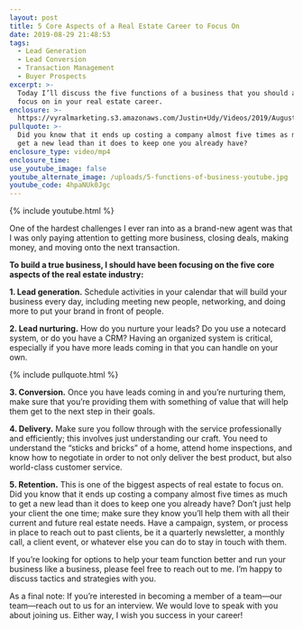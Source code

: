 ```yaml
---
layout: post
title: 5 Core Aspects of a Real Estate Career to Focus On
date: 2019-08-29 21:48:53
tags:
  - Lead Generation
  - Lead Conversion
  - Transaction Management
  - Buyer Prospects
excerpt: >-
  Today I’ll discuss the five functions of a business that you should always
  focus on in your real estate career.
enclosure: >-
  https://vyralmarketing.s3.amazonaws.com/Justin+Udy/Videos/2019/August/5+Core+Aspects+of+a+Real+Estate+Career+to+Focus+On.mp4
pullquote: >-
  Did you know that it ends up costing a company almost five times as much to
  get a new lead than it does to keep one you already have?
enclosure_type: video/mp4
enclosure_time:
use_youtube_image: false
youtube_alternate_image: /uploads/5-functions-of-business-youtube.jpg
youtube_code: 4hpaNUk0Jgc
---
```


{% include youtube.html %}

One of the hardest challenges I ever ran into as a brand-new agent was that I was only paying attention to getting more business, closing deals, making money, and moving onto the next transaction.

**To build a true business, I should have been focusing on the five core aspects of the real estate industry:**

**1\. Lead generation.** Schedule activities in your calendar that will build your business every day, including meeting new people, networking, and doing more to put your brand in front of people.

**2\. Lead nurturing.** How do you nurture your leads? Do you use a notecard system, or do you have a CRM? Having an organized system is critical, especially if you have more leads coming in that you can handle on your own.

{% include pullquote.html %}

**3\. Conversion.** Once you have leads coming in and you’re nurturing them, make sure that you’re providing them with something of value that will help them get to the next step in their goals.

**4\. Delivery.** Make sure you follow through with the service professionally and efficiently; this involves just understanding our craft. You need to understand the “sticks and bricks” of a home, attend home inspections, and know how to negotiate in order to not only deliver the best product, but also world-class customer service.

**5\. Retention.** This is one of the biggest aspects of real estate to focus on. Did you know that it ends up costing a company almost five times as much to get a new lead than it does to keep one you already have? Don’t just help your client the one time; make sure they know you’ll help them with all their current and future real estate needs. Have a campaign, system, or process in place to reach out to past clients, be it a quarterly newsletter, a monthly call, a client event, or whatever else you can do to stay in touch with them.

If you’re looking for options to help your team function better and run your business like a business, please feel free to reach out to me. I’m happy to discuss tactics and strategies with you.

As a final note: If you’re interested in becoming a member of a team—our team—reach out to us for an interview. We would love to speak with you about joining us. Either way, I wish you success in your career\!